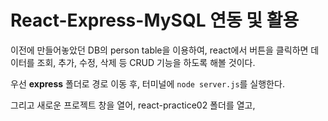 # React-Express-MySQL 연동 및 활용

이전에 만들어놓았던 DB의 person table을 이용하여, react에서 버튼을 클릭하면 데이터를 조회, 추가, 수정, 삭제 등 CRUD 기능을 하도록 해볼 것이다.

우선 <b>express</b> 폴더로 경로 이동 후, 터미널에 `node server.js`를 실행한다.

그리고 새로운 프로젝트 창을 열어, react-practice02 폴더를 열고, 
